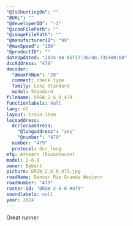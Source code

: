```yaml
---
"@IsShuntingOn": ""
"@URL": ""
"@developerID": "-1"
"@iconFilePath": ""
"@imageFilePath": ""
"@manufacturerID": "99"
"@maxSpeed": "100"
"@productID": ""
dateUpdated: "2024-04-05T17:36:48.735+00:00"
dccAddress: "479"
decoder:
  "@maxFnNum": "28"
  comment: check type
  family: Lenz Standard
  model: Standard
fileName: DRGW_2_6_0_479
functionlabels: null
lang: nl
layout: train-item
locoaddress:
  dcclocoaddress:
    "@longaddress": "yes"
    "@number": "479"
  number: "479"
  protocol: dcc_long
mfg: Athearn (Roundhouse)
model: 2-6-0
owner: Egbert
picture: DRGW_2_6_0_479.jpg
roadName: Denver Rio Grande Western
roadNumber: "479"
roster-id: "DRGW 2-6-0 #479"
soundlabels: null
year: 2024
---
```


Great runner
